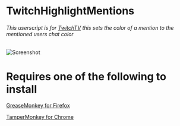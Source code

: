 # TwitchHighlightMentions

###### This userscript is for [TwitchTV](https://twitch.tv) this sets the color of a mention to the mentioned users chat color


![Screenshot](http://imgur.com/xtiqNBK.jpg "Screenshot")

# Requires one of the following to install

[GreaseMonkey for Firefox](https://addons.mozilla.org/en-US/firefox/addon/greasemonkey/)

[TamperMonkey for Chrome](https://chrome.google.com/webstore/detail/tampermonkey/dhdgffkkebhmkfjojejmpbldmpobfkfo?hl=en)

